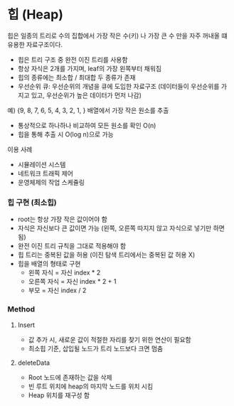 # 힙 (Heap)

힙은 일종의 트리로 수의 집합에서 가장 작은 수(키) 나 가장 큰 수 만을 자주 꺼내올 떄 유용한 자료구조이다.
* 힙은 트리 구조 중 완전 이진 트리를 사용함
* 항상 자식은 2개를 가지며, leaf의 가장 왼쪽부터 채워짐
* 힙의 종류에는 최소합 / 최대합 두 종류가 존재
* 우선순위 큐: 우선순위의 개념을 큐에 도입한 자료구조
(데이터들이 우선순위를 가지고 있고, 우선순위가 높은 데이터가 먼저 나감)

예) {9, 8, 7, 6, 5, 4, 3, 2, 1, } 배열에서 가장 작은 원소를 추출
* 통상적으로 하나하나 비교하여 모든 원소를 확인 O(n)
* 힙을 통해 추출 시 O(log n)으로 가능

이용 사례
  * 시뮬레이션 시스템
  * 네트워크 트래픽 제어
  * 운영체제의 작업 스케쥴링

### 힙 구현 (최소힙)

* root는 항상 가장 작은 값이어야 함
* 자식은 자신보다 큰 값이면 가능
(왼쪽, 오른쪽 따지지 않고 자식으로 넣기만 하면 됨)
* 완전 이진 트리 규칙을 그대로 적용해야 함
* 힙 트리는 중복된 값을 허용
(이진 탐색 트리에서는 중복된 값 허용 X)
* 힙을 배열의 형태로 구현
  * 왼쪽 자식 = 자신 index * 2
  * 오른쪽 자식 = 자신 index * 2 + 1
  * 부모 = 자신 index / 2

### Method

1. Insert
    * 값 추가 시, 새로운 값이 적절한 자리를 찾기 위한 연산이 필요함
    * 최소힙 기준, 삽입될 노드가 트리 노드보다 크면 멈춤

2. deleteData
    * Root 노드에 존재하는 값을 삭제
    * 빈 루트 위치에 heap의 마지막 노드를 위치 시킴
    * Heap 위치를 재구성 함
